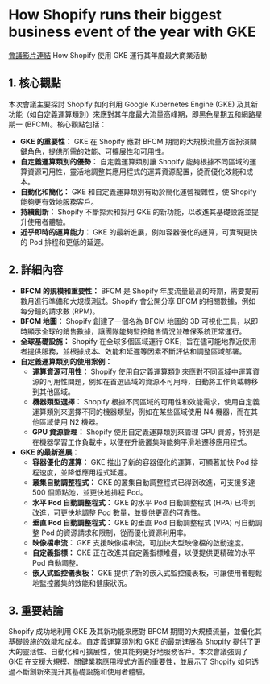 # How Shopify runs their biggest business event of the year with GKE
[會議影片連結](https://www.youtube.com/watch?v=1RSgI4kwfOY)
How Shopify 使用 GKE 運行其年度最大商業活動

## 1. 核心觀點

本次會議主要探討 Shopify 如何利用 Google Kubernetes Engine (GKE) 及其新功能（如自定義運算類別）來應對其年度最大流量高峰期，即黑色星期五和網路星期一 (BFCM)。核心觀點包括：

*   **GKE 的重要性：** GKE 在 Shopify 應對 BFCM 期間的大規模流量方面扮演關鍵角色，提供所需的效能、可擴展性和可用性。
*   **自定義運算類別的優勢：** 自定義運算類別讓 Shopify 能夠根據不同區域的運算資源可用性，靈活地調整其應用程式的運算資源配置，從而優化效能和成本。
*   **自動化和簡化：** GKE 和自定義運算類別有助於簡化運營複雜性，使 Shopify 能夠更有效地服務客戶。
*   **持續創新：** Shopify 不斷探索和採用 GKE 的新功能，以改進其基礎設施並提升使用者體驗。
*   **近乎即時的運算能力：** GKE 的最新進展，例如容器優化的運算，可實現更快的 Pod 排程和更低的延遲。

## 2. 詳細內容

*   **BFCM 的規模和重要性：** BFCM 是 Shopify 年度流量最高的時期，需要提前數月進行準備和大規模測試。Shopify 會公開分享 BFCM 的相關數據，例如每分鐘的請求數 (RPM)。
*   **BFCM 地圖：** Shopify 創建了一個名為 BFCM 地圖的 3D 可視化工具，以即時顯示全球的銷售數據，讓團隊能夠監控銷售情況並確保系統正常運行。
*   **全球基礎設施：** Shopify 在全球多個區域運行 GKE，旨在儘可能地靠近使用者提供服務，並根據成本、效能和延遲等因素不斷評估和調整區域部署。
*   **自定義運算類別的使用案例：**
    *   **運算資源可用性：** Shopify 使用自定義運算類別來應對不同區域中運算資源的可用性問題，例如在首選區域的資源不可用時，自動將工作負載轉移到其他區域。
    *   **機器類型選擇：** Shopify 根據不同區域的可用性和效能需求，使用自定義運算類別來選擇不同的機器類型，例如在某些區域使用 N4 機器，而在其他區域使用 N2 機器。
    *   **GPU 資源管理：** Shopify 使用自定義運算類別來管理 GPU 資源，特別是在機器學習工作負載中，以便在升級叢集時能夠平滑地遷移應用程式。
*   **GKE 的最新進展：**
    *   **容器優化的運算：** GKE 推出了新的容器優化的運算，可顯著加快 Pod 排程速度，並降低應用程式延遲。
    *   **叢集自動調整程式：** GKE 的叢集自動調整程式已得到改進，可支援多達 500 個節點池，並更快地排程 Pod。
    *   **水平 Pod 自動調整程式：** GKE 的水平 Pod 自動調整程式 (HPA) 已得到改進，可更快地調整 Pod 數量，並提供更高的可靠性。
    *   **垂直 Pod 自動調整程式：** GKE 的垂直 Pod 自動調整程式 (VPA) 可自動調整 Pod 的資源請求和限制，從而優化資源利用率。
    *   **映像檔串流：** GKE 支援映像檔串流，可加快大型映像檔的啟動速度。
    *   **自定義指標：** GKE 正在改進其自定義指標堆疊，以便提供更精確的水平 Pod 自動調整。
    *   **嵌入式監控儀表板：** GKE 提供了新的嵌入式監控儀表板，可讓使用者輕鬆地監控叢集的效能和健康狀況。

## 3. 重要結論

Shopify 成功地利用 GKE 及其新功能來應對 BFCM 期間的大規模流量，並優化其基礎設施的效能和成本。自定義運算類別和 GKE 的最新進展為 Shopify 提供了更大的靈活性、自動化和可擴展性，使其能夠更好地服務客戶。本次會議強調了 GKE 在支援大規模、關鍵業務應用程式方面的重要性，並展示了 Shopify 如何透過不斷創新來提升其基礎設施和使用者體驗。
